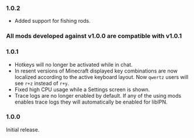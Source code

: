 <!-- latest begin -->
### 1.0.2

- Added support for fishing rods.

### All mods developed against v1.0.0 are compatible with v1.0.1

<!-- latest end -->

<!-- rest begin -->
### 1.0.1

- Hotkeys will no longer be activated while in chat.
- In resent versions of Minecraft displayed key combinations are now localized according to the active keyboard layout. Now `qwertz` users will see `r+z` instead of `r+y`.
- Fixed high CPU usage while a Settings screen is shown.
- Trace logs are no longer enabled by default. If any of the using mods enables trace logs they will automatically be enabled for libIPN.

### 1.0.0

Initial release.
